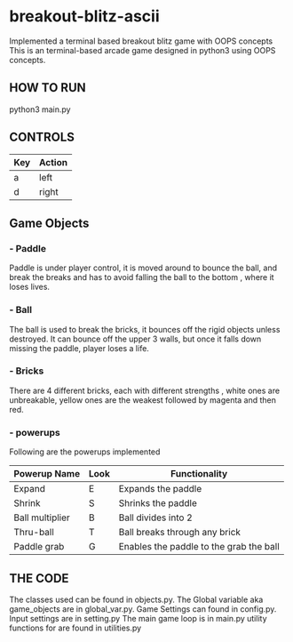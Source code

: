 # breakout-blitz-ascii
Implemented a terminal based breakout blitz game  with OOPS concepts
This is an terminal-based arcade game designed in python3 using OOPS concepts.

## HOW TO RUN

python3 main.py

## CONTROLS

| Key   | Action |
| ----- | ------ |
| a     | left   |
| d     | right  |

## Game Objects

### - Paddle
Paddle is under player control, it is moved around to bounce the ball, and break the breaks and has to avoid falling the ball to the bottom , where it loses lives. 

### - Ball

The ball is used to break the bricks, it bounces off the rigid objects unless destroyed. It can bounce off the upper 3 walls, but once it falls down missing the paddle, player loses a life.

### - Bricks

There are 4 different bricks, each with different strengths , white ones are unbreakable, yellow ones are the weakest followed by magenta and then red.


### - powerups

Following are the powerups implemented

| Powerup Name | Look | Functionality                              |
| ------------ | ---- | ------------------------------------------ |
| Expand       | E    | Expands the paddle              |
| Shrink       | S    |    Shrinks  the paddle                |
| Ball multiplier| B    | Ball divides into 2                |
| Thru-ball       | T    | Ball breaks through any brick |
| Paddle grab   | G   | Enables the paddle to the grab the ball                           |

## THE CODE

The classes used can be found in objects.py. 
The Global variable aka game_objects are in global_var.py.
Game Settings can found in config.py.
Input settings are in setting.py
The main game loop is in main.py
utility functions for are found in utilities.py